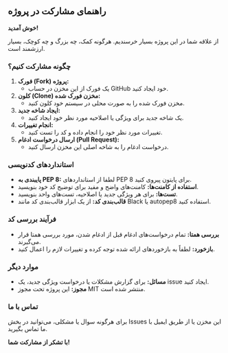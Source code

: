 ## راهنمای مشارکت در پروژه

**خوش آمدید!**

از علاقه شما  در این پروژه بسیار خرسندیم. هرگونه کمک، چه بزرگ و چه کوچک، بسیار ارزشمند است.

### چگونه مشارکت کنیم؟

1. **فورک (Fork) پروژه:**
   * یک فورک از این مخزن در حساب GitHub خود ایجاد کنید.
2. **کلون (Clone) مخزن فورک شده:**
   * مخزن فورک شده را به صورت محلی در سیستم خود کلون کنید.
3. **ایجاد شاخه جدید:**
   * یک شاخه جدید برای ویژگی یا اصلاحیه مورد نظر خود ایجاد کنید.
4. **انجام تغییرات:**
   * تغییرات مورد نظر خود را انجام داده و کد را تست کنید.
5. **ارسال درخواست ادغام (Pull Request):**
   * درخواست ادغام را به شاخه اصلی این مخزن ارسال کنید.

### استانداردهای کدنویسی

* **پایبندی به PEP 8:** لطفا از استانداردهای PEP 8 برای پایتون پیروی کنید.
* **استفاده از کامنت‌ها:** کامنت‌های واضح و مفید برای توضیح کد خود بنویسید.
* **تست‌ها:** برای هر ویژگی جدید یا اصلاحیه، تست‌های واحد بنویسید.
* **قالب‌بندی کد:** از یک ابزار قالب‌بندی کد مانند Black یا autopep8 استفاده کنید.

### فرآیند بررسی کد

* **بررسی همتا:** تمام درخواست‌های ادغام قبل از ادغام شدن، مورد بررسی همتا قرار می‌گیرند.
* **بازخورد:** لطفاً به بازخوردهای ارائه شده توجه کرده و تغییرات لازم را اعمال کنید.

### موارد دیگر

* **مسائل:** برای گزارش مشکلات یا درخواست ویژگی جدید، یک issue ایجاد کنید.
* **مجوز:** این پروژه تحت مجوز MIT منتشر شده است.

### تماس با ما

برای هرگونه سوال یا مشکلی، می‌توانید در بخش Issues این مخزن یا از طریق ایمیل با ما تماس بگیرید.

**با تشکر از مشارکت شما!**

